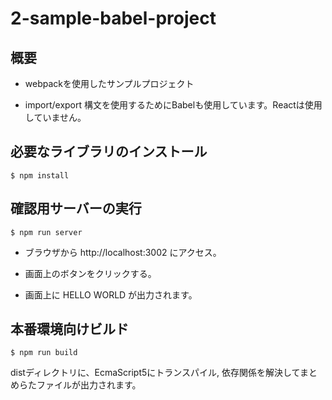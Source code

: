 # 2-sample-babel-project

## 概要

 * webpackを使用したサンプルプロジェクト

 * import/export 構文を使用するためにBabelも使用しています。Reactは使用していません。


## 必要なライブラリのインストール

```
$ npm install
```


## 確認用サーバーの実行

```
$ npm run server
```

 * ブラウザから http://localhost:3002 にアクセス。

 * 画面上のボタンをクリックする。

 * 画面上に HELLO WORLD が出力されます。


## 本番環境向けビルド

```
$ npm run build
```

distディレクトリに、EcmaScript5にトランスパイル, 依存関係を解決してまとめらたファイルが出力されます。

